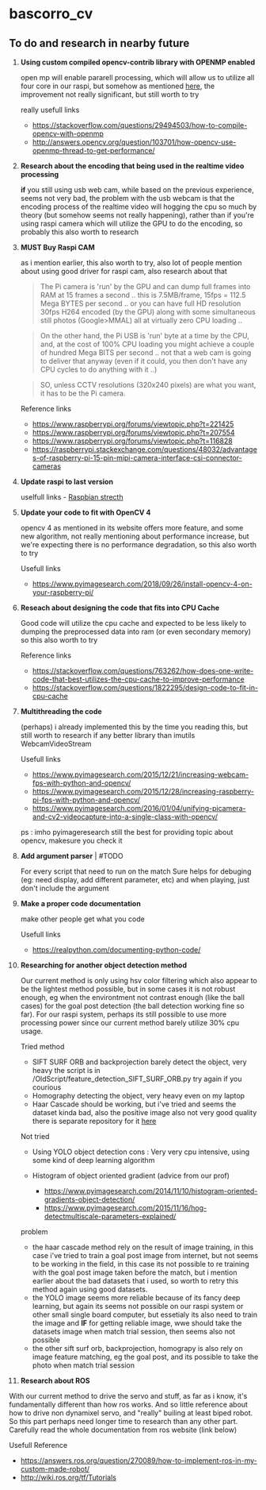 # bascorro_cv

## To do and research in nearby future

1. **Using custom compiled opencv-contrib library with OPENMP enabled**

    open mp will enable pararell processing, which will allow us to utilize all four core in our raspi,
    but somehow as mentioned [here](https://stackoverflow.com/questions/37337828/openmp-how-to-use-all-available-cpu-to-improve-performance), the improvement not really significant, but still worth to try

      really usefull links
      - https://stackoverflow.com/questions/29494503/how-to-compile-opencv-with-openmp
      - http://answers.opencv.org/question/103701/how-opencv-use-openmp-thread-to-get-performance/
    
2. **Research about the encoding that being used in the realtime video processing**

    **if** you still using usb web cam, while based on the previous experience, seems not very bad, the problem with the usb webcam is that the encoding process of the realtime video will hogging the cpu so much by theory (but somehow seems not really happening), rather than if you're using raspi camera which will utilize the GPU to do the encoding, so probably this also worth to research


3. **MUST Buy Raspi CAM**

    as i mention earlier, this also worth to try, also lot of people mention about using good driver for raspi cam, also research about that

    >The Pi camera is 'run' by the GPU and can dump full frames into RAM at 15 frames a second .. this is 7.5MB/frame, 15fps = 112.5 Mega BYTES per second .. or you can have full HD resolution 30fps H264 encoded (by the GPU) along with some simultaneous still photos (Google>MMAL) all at virtually zero CPU loading ..
    
    >On the other hand, the Pi USB is 'run' byte at a time by the CPU, and, at the cost of 100% CPU loading you might achieve a couple of hundred Mega BITS per second .. not that a web cam is going to deliver that anyway (even if it could, you then don't have any CPU cycles to do anything with it ..)
    
    >SO, unless CCTV resolutions (320x240 pixels) are what you want, it has to be the Pi camera.

      Reference links
      - https://www.raspberrypi.org/forums/viewtopic.php?t=221425
      - https://www.raspberrypi.org/forums/viewtopic.php?t=207554
      - https://www.raspberrypi.org/forums/viewtopic.php?t=116828
      - https://raspberrypi.stackexchange.com/questions/48032/advantages-of-raspberry-pi-15-pin-mipi-camera-interface-csi-connector-cameras

4. **Update raspi to last version**

      uselfull links 
        - [Raspbian strecth](https://www.raspberrypi.org/blog/raspbian-stretch/)
    

5. **Update your code to fit with OpenCV 4**

    opencv 4 as mentioned in its website offers more feature, and some new algorithm, not really mentioning about performance increase, but we're expecting there is no performance degradation, so this also worth to try

      Usefull links 
      - https://www.pyimagesearch.com/2018/09/26/install-opencv-4-on-your-raspberry-pi/

6. **Reseach about designing the code that fits into CPU Cache**

    Good code will utilize the cpu cache and expected to be less likely to dumping the preprocessed data into ram (or even secondary memory)
    so this also worth to try

      Reference links
      - https://stackoverflow.com/questions/763262/how-does-one-write-code-that-best-utilizes-the-cpu-cache-to-improve-performance
      - https://stackoverflow.com/questions/1822295/design-code-to-fit-in-cpu-cache

  
7. **Multithreading the code**
 
     (perhaps) i already implemented this by the time you reading this, but still worth to research if any better library than imutils WebcamVideoStream
     
      Usefull links
      - https://www.pyimagesearch.com/2015/12/21/increasing-webcam-fps-with-python-and-opencv/
      - https://www.pyimagesearch.com/2015/12/28/increasing-raspberry-pi-fps-with-python-and-opencv/
      - https://www.pyimagesearch.com/2016/01/04/unifying-picamera-and-cv2-videocapture-into-a-single-class-with-opencv/

      ps : imho pyimageresearch still the best for providing topic about opencv, makesure you check it 

  
8. **Add argument parser** | #TODO
    
    For every script that need to run on the match
    Sure helps for debuging (eg: need display, add different parameter, etc) and when playing, just don't include the argument 
    
9. **Make a proper code documentation**

    make other people get what you code
    
    Usefull links
    - https://realpython.com/documenting-python-code/
    
10. **Researching for another object detection method**
    
    Our current method is only using hsv color filtering which also appear to be the lightest method possible, but in some cases it is not robust enough, eg when the environtment not contrast enough (like the ball cases) for the goal post detection (the ball detection working fine so far). For our raspi system, perhaps its still possible to use more processing power since our current method barely utilize 30% cpu usage.
    
    Tried method
    - SIFT SURF ORB and backprojection
        barely detect the object, very heavy
        the script is in /OldScript/feature_detection_SIFT_SURF_ORB.py
        try again if you courious
    - Homography
        detecting the object, very heavy even on my laptop
    - Haar Cascade
        should be working, but i've tried and seems the dataset kinda bad, also the positive image also not very good quality 
        there is separate repository for it [here](https://github.com/luqmansen/HaarCascadeImageTraining)
     
     Not tried
     - Using YOLO object detection
        cons :
            Very very cpu intensive, using some kind of deep learning algorithm
      
      - Histogram of object oriented gradient
        (advice from our prof)
         - https://www.pyimagesearch.com/2014/11/10/histogram-oriented-gradients-object-detection/
         - https://www.pyimagesearch.com/2015/11/16/hog-detectmultiscale-parameters-explained/
        
     problem
     - the haar cascade method rely on the result of image training, in this case i've tried to train a goal post image from internet, but not seems to be working in the field, in this case its not possible to re training with the goal post image taken before the match, but i mention earlier about the bad datasets that i used, so worth to retry this method again using good datasets.
     - the YOLO image seems more reliable because of its fancy deep learning, but again its seems not possible on our raspi system or other small single board computer, but essetialy its also need to train the image and **IF** for getting reliable image, wwe should take the datasets image when match trial session, then seems also not possible
     - the other sift surf orb, backprojection, homograpy is also rely on image feature matching, eg the goal post, and its possible to take the photo when match trial session

 11. **Research about ROS**
 
 With our current method to drive the servo and stuff, as far as i know, it's fundamentally different than how ros works. And so little reference about how to drive non dynamixel servo, and "really" builing at least biped robot. So this part perhaps need longer time to research than any other part.
Carefully read the whole documentation from ros website (link below)

  Usefull Reference
  - https://answers.ros.org/question/270089/how-to-implement-ros-in-my-custom-made-robot/
  - http://wiki.ros.org/tf/Tutorials
    
